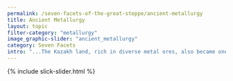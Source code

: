 ```yaml
---
permalink: /seven-facets-of-the-great-steppe/ancient-metallurgy
title: Ancient Metallurgy
layout: topic
filter-category: "metallurgy"
image_graphic-slider: "ancient_metallurgy"
category: Seven Facets
intro: "...The Kazakh land, rich in diverse metal ores, also became one of the first centres of establishment of metallurgy. Our ancestors constantly developed the production of new, more durable metals, which opened up opportunities for them to accelerate technological progress...This indicates a high technological development of the steppe civilizations that existed on our land in ancient times."
---
```


{% include slick-slider.html %}
